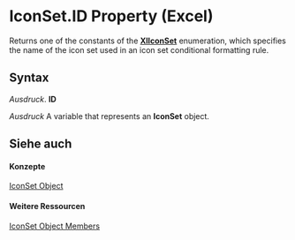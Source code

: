 
# IconSet.ID Property (Excel)

Returns one of the constants of the  **[XlIconSet](450f6b95-1cc9-776a-e16e-0735008ecd85.md)** enumeration, which specifies the name of the icon set used in an icon set conditional formatting rule.


## Syntax

 _Ausdruck_. **ID**

 _Ausdruck_ A variable that represents an **IconSet** object.


## Siehe auch


#### Konzepte


[IconSet Object](d6b407cf-424e-529a-ee83-0b0b09598b53.md)
#### Weitere Ressourcen


[IconSet Object Members](http://msdn.microsoft.com/library/2614b2c7-0914-f804-9741-2c382a8258c8%28Office.15%29.aspx)